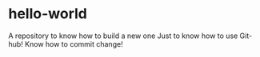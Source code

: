 # hello-world
A repository to know how to build a new one
Just to know how to use Git-hub!
Know how to commit change!
